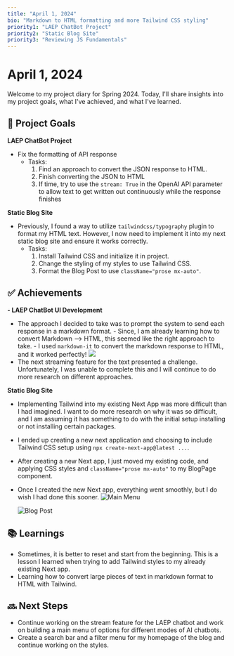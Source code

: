 ```yaml
---
title: "April 1, 2024"
bio: "Markdown to HTML formatting and more Tailwind CSS styling"
priority1: "LAEP ChatBot Project"
priority2: "Static Blog Site"
priority3: "Reviewing JS Fundamentals"
---
```


# April 1, 2024

Welcome to my project diary for Spring 2024. Today, I'll share insights into my project goals, what I've achieved, and what I've learned.

## 🚀 Project Goals

**LAEP ChatBot Project**

- Fix the formatting of API response
  - Tasks:
    1. Find an approach to convert the JSON response to HTML.
    2. Finish converting the JSON to HTML
    3. If time, try to use the `stream: True` in the OpenAI API parameter to allow text to get written out continuously while the response finishes

**Static Blog Site**

- Previously, I found a way to utilize `tailwindcss/typography` plugin to format my HTML text. However, I now need to implement it into my next static blog site and ensure it works correctly.
  - Tasks:
    1. Install Tailwind CSS and initialize it in project.
    2. Change the styling of my styles to use Tailwind CSS.
    3. Format the Blog Post to use `className="prose mx-auto"`.

## ✅ Achievements

**- LAEP ChatBot UI Development**

- The approach I decided to take was to prompt the system to send each response in a markdown format. - Since, I am already learning how to convert Markdown --> HTML, this seemed like the right approach to take. - I used `markdown-it` to convert the markdown response to HTML, and it worked perfectly!
  ![](https://live.staticflickr.com/65535/53625001307_7cc401a26b_b.jpg)
- The next streaming feature for the text presented a challenge. Unfortunately, I was unable to complete this and I will continue to do more research on different approaches.

**Static Blog Site**

- Implementing Tailwind into my existing Next App was more difficult than I had imagined. I want to do more research on why it was so difficult, and I am assuming it has something to do with the initial setup installing or not installing certain packages.
- I ended up creating a new next application and choosing to include Tailwind CSS setup using `npx create-next-app@latest ...`.
- After creating a new Next app, I just moved my existing code, and applying CSS styles and `className="prose mx-auto"` to my BlogPage component.
- Once I created the new Next app, everything went smoothly, but I do wish I had done this sooner.
  ![Main Menu](https://live.staticflickr.com/65535/53626920345_38841f8755_b.jpg)

  ![Blog Post](https://live.staticflickr.com/65535/53626677343_af1eb8f4d1_b.jpg)

## 📚 Learnings

- Sometimes, it is better to reset and start from the beginning. This is a lesson I learned when trying to add Tailwind styles to my already existing Next app.
- Learning how to convert large pieces of text in markdown format to HTML with Tailwind.

## 🔜 Next Steps

- Continue working on the stream feature for the LAEP chatbot and work on building a main menu of options for different modes of AI chatbots.
- Create a search bar and a filter menu for my homepage of the blog and continue working on the styles.
